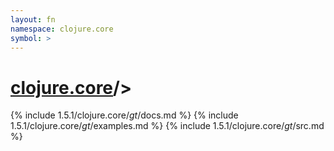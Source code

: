 ```yaml
---
layout: fn
namespace: clojure.core
symbol: >
---
```


# [clojure.core](../)/>

{% include 1.5.1/clojure.core/_gt_/docs.md %}
{% include 1.5.1/clojure.core/_gt_/examples.md %}
{% include 1.5.1/clojure.core/_gt_/src.md %}

